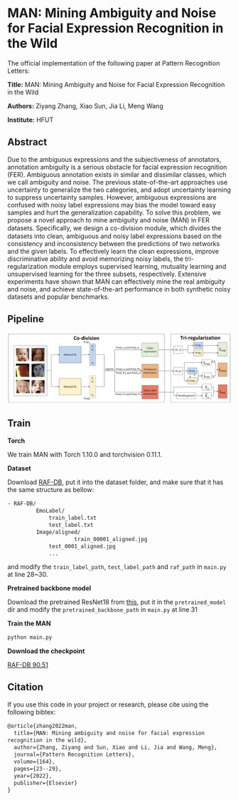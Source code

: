 # MAN: Mining Ambiguity and Noise for Facial Expression Recognition in the Wild

The official implementation of the following paper at Pattern Recognition Letters:

**Title:** MAN: Mining Ambiguity and Noise for Facial Expression Recognition in the Wild

**Authors:** Ziyang Zhang, Xiao Sun, Jia Li, Meng Wang

**Institute:** HFUT



## Abstract

Due to the ambiguous expressions and the subjectiveness of annotators, annotation ambiguity is a serious obstacle for facial expression recognition (FER). Ambiguous annotation exists in similar and dissimilar classes, which we call ambiguity and noise. The previous state-of-the-art approaches use uncertainty to generalize the two categories, and adopt uncertainty learning to suppress uncertainty samples. However, ambiguous expressions are confused with noisy label expressions may bias the model toward easy samples and hurt the generalization capability. To solve this problem, we propose a novel approach to mine ambiguity and noise (MAN) in FER datasets. Speciﬁcally, we design a co-division module, which divides the datasets into clean, ambiguous and noisy label expressions based on the consistency and inconsistency between the predictions of two networks and the given labels. To effectively learn the clean expressions, improve discriminative ability and avoid memorizing noisy labels, the tri-regularization module employs supervised learning, mutuality learning and unsupervised learning for the three subsets, respectively. Extensive experiments have shown that MAN can effectively mine the real ambiguity and noise, and achieve state-of-the-art performance in both synthetic noisy datasets and popular benchmarks.



## Pipeline

![](framework.jpg)



## Train

**Torch**

We train MAN with Torch 1.10.0 and torchvision 0.11.1.



**Dataset**

Download [RAF-DB](http://www.whdeng.cn/RAF/model1.html#dataset), put it into the dataset folder, and make sure that it has the same structure as bellow:

```
- RAF-DB/
         EmoLabel/
             train_label.txt
             test_label.txt
         Image/aligned/
	     			 train_00001_aligned.jpg
             test_0001_aligned.jpg
             ...

```

and modify the `train_label_path`, `test_label_path` and `raf_path` in `main.py`  at line 28~30.



**Pretrained backbone model**

Download the pretrained ResNet18 from [this](https://drive.google.com/file/d/1vqSgtWn-Ud7Od4dOpNB_cutlS4jGA1hQ/view?usp=sharing), put it in the `pretrained_model` dir and modify the `pretrained_backbone_path` in `main.py` at line 31



**Train the MAN**

```python
python main.py
```



**Download the checkpoint**

[RAF-DB 90.51](https://drive.google.com/file/d/1E9GJS-1oAb_RjOPJ2zW5XYwidPx0NZrg/view?usp=sharing)



## Citation

If you use this code in your project or research, please cite using the following bibtex:

```
@article{zhang2022man,
  title={MAN: Mining ambiguity and noise for facial expression recognition in the wild},
  author={Zhang, Ziyang and Sun, Xiao and Li, Jia and Wang, Meng},
  journal={Pattern Recognition Letters},
  volume={164},
  pages={23--29},
  year={2022},
  publisher={Elsevier}
}
```